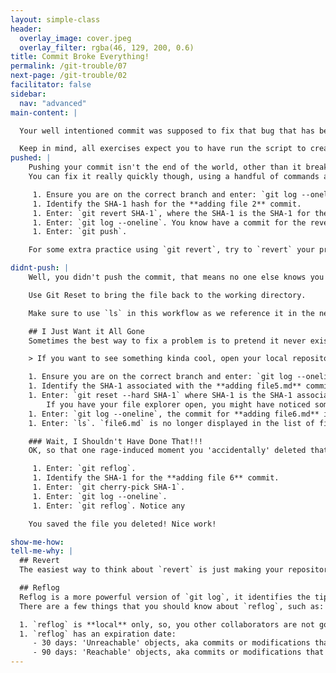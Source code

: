 ```yaml
---
layout: simple-class
header:
  overlay_image: cover.jpeg
  overlay_filter: rgba(46, 129, 200, 0.6)
title: Commit Broke Everything!
permalink: /git-trouble/07
next-page: /git-trouble/02
facilitator: false
sidebar:
  nav: "advanced"
main-content: |  

  Your well intentioned commit was supposed to fix that bug that has been plaguing your project for weeks, but after making the commit things are worse than they were before! First, breathe, you can fix this; for real. Second, remember you aren't the first person who completely broke everything with a commit, heck, even the GitHub Trainers do it from time to time. So, now that you have found yourself in some :ahem: _very_ distinguished company, you can fix that gross commit.  

  Keep in mind, all exercises expect you to have run the script to create files using the scripts found on the [Set Up Your Environment](/on-demand/git-trouble/01) page.
pushed: |
    Pushing your commit isn't the end of the world, other than it breaking everything, but still, the world will be fine. So, since the commit has been pushed and other collaborators might have begun working on the files related to that commit, especially if they noticed that the commit broke even more things.
    You can fix it really quickly though, using a handful of commands and soon it everything will be back to normal.

     1. Ensure you are on the correct branch and enter: `git log --oneline`.
     1. Identify the SHA-1 hash for the **adding file 2** commit.
     1. Enter: `git revert SHA-1`, where the SHA-1 is the SHA-1 for the **adding file 2** commit. You will be prompted to edit a commit message for the revert, however, you don't need to change the supplied message if you don't want to. Once you are happy with the commit message, close your editor.
     1. Enter: `git log --oneline`. You know have a commit for the revert that you can push up to your remote.
     1. Enter: `git push`.

    For some extra practice using `git revert`, try to `revert` your previous `revert` and `push`ing that back up to your remote.

didnt-push: |
    Well, you didn't push the commit, that means no one else knows you made the project worse than it was. Use the following steps to fix that errant commit.

    Use Git Reset to bring the file back to the working directory.

    Make sure to use `ls` in this workflow as we reference it in the next sub-section

    ## I Just Want it All Gone
    Sometimes the best way to fix a problem is to pretend it never existed in the first place. If after removing the commit you just don't have the patience to deal with this garbage commit, you can use Git to make it look like it never happened. In the previous steps, you brought the file back to the Working Directory, so you could fix the issues you introduced with the initial commit and create a brand new commit that fixed that nagging bug and removed any trace of your previous attempt to fix it. If trying to identify how to get your fix to work is just not getting anywhere, we can use a different command to just get rid of it.

    > If you want to see something kinda cool, open your local repository in a file browser (Finder, My Computer, etc.) and leave it to the side (but in view).

    1. Ensure you are on the correct branch and enter: `git log --oneline`.
    1. Identify the SHA-1 associated with the **adding file5.md** commit.
    1. Enter: `git reset --hard SHA-1` where SHA-1 is the SHA-1 associated with the **adding file5.md** commit.
        If you have your file explorer open, you might have noticed something pretty cool happen!
    1. Enter: `git log --oneline`, the commit for **adding file6.md** is gone!
    1. Enter: `ls`. `file6.md` is no longer displayed in the list of files that exist (unlike before).

    ### Wait, I Shouldn't Have Done That!!!
    OK, so that one rage-induced moment you 'accidentally' deleted that file because you just couldn't stand the sight of it. What if you could bring it back from the dead? You can, with a very nifty command, `reflog`.

     1. Enter: `git reflog`.
     1. Identify the SHA-1 for the **adding file 6** commit.
     1. Enter: `git cherry-pick SHA-1`.
     1. Enter: `git log --oneline`.
     1. Enter: `git reflog`. Notice any

    You saved the file you deleted! Nice work!

show-me-how:
tell-me-why: |
  ## Revert
  The easiest way to think about `revert` is just making your repository do the exact opposite of an existing commit and creating a new commit to record that change. Revert is useful when trying to reverse the changes made in a specific commit, and even _more_ useful if you pushed a change that your want to reverse to your remote. If you want to reverse a large group of changes and haven't pushed (you can actually use this if you have pushed, but there are some caveats to consider) you should use `reset`. For more information about `reset`, check out the 'Tell me why' section in the [Commit Message Sucks](/on-demand/git-trouble/03) scenario.

  ## Reflog
  Reflog is a more powerful version of `git log`, it identifies the tip of a branch or other references as they are updated. For instance, when you ran `git log --oneline` and `git reflog` at the end of the exercise, you saw the initial `reset` and the `cherry-pick`, but `git log --oneline` didn't show that information.
  There are a few things that you should know about `reflog`, such as:

  1. `reflog` is **local** only, so, you other collaborators are not going to be able to find files you deleted in their `reflog`s.
  1. `reflog` has an expiration date:
     - 30 days: 'Unreachable' objects, aka commits or modifications that were made to a branch that no longer exists.
     - 90 days: 'Reachable' objects, aka commits or modifications that were made to a branch that still exists.
---
```

